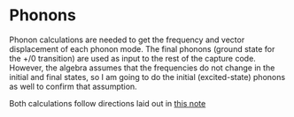 # Phonons

Phonon calculations are needed to get the frequency and vector displacement of each phonon mode. The final phonons (ground state for the +/0 transition) are used as input to the rest of the capture code. However, the algebra assumes that the frequencies do not change in the initial and final states, so I am going to do the initial (excited-state) phonons as well to confirm that assumption.

Both calculations follow directions laid out in [this note](https://github.com/laurarnichols/CrossSectionCalculations/blob/main/Notes/phonons.md)

